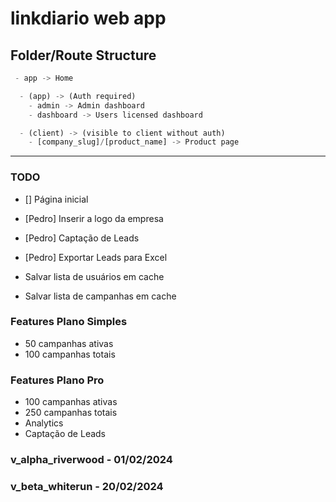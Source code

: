 # linkdiario web app

## Folder/Route Structure 
```ts
 - app -> Home

  - (app) -> (Auth required)
    - admin -> Admin dashboard
    - dashboard -> Users licensed dashboard

  - (client) -> (visible to client without auth)
    - [company_slug]/[product_name] -> Product page
```
---

### TODO 
 <!-- - Adicionar na criação/update da campanha a opção de agendar a publicação -->
 - [] Página inicial
 
 - [Pedro] Inserir a logo da empresa
 - [Pedro] Captação de Leads
 - [Pedro] Exportar Leads para Excel

 - Salvar lista de usuários em cache
 - Salvar lista de campanhas em cache
 
 ### Features Plano Simples
 - 50 campanhas ativas
 - 100 campanhas totais
 
 ### Features Plano Pro
 - 100 campanhas ativas
 - 250 campanhas totais 
 - Analytics
 - Captação de Leads

### v_alpha_riverwood - 01/02/2024
### v_beta_whiterun   - 20/02/2024